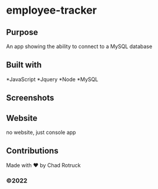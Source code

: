 # employee-tracker

## Purpose 
An app showing the ability to connect to a MySQL database

## Built with
*JavaScript
*Jquery
*Node
*MySQL

## Screenshots


## Website
no website, just console app

## Contributions
Made with ❤️ by Chad Rotruck

### ©️2022
